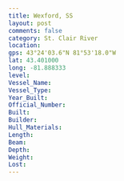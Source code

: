 ```yaml
---
title: Wexford, SS
layout: post
comments: false
category: St. Clair River
location:
gps: 43°24'03.6"N 81°53'18.0"W
lat: 43.401000
long: -81.888333
level:
Vessel_Name:
Vessel_Type:
Year_Built:
Official_Number:
Built:
Builder:
Hull_Materials:
Length:
Beam:
Depth:
Weight:
Lost:
---
```

